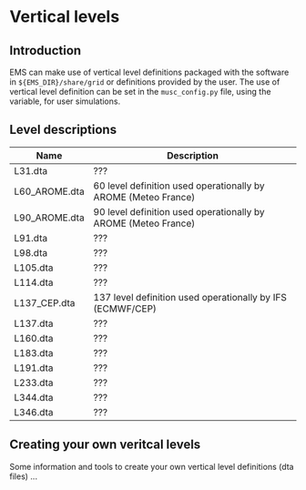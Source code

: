 # Vertical levels
## Introduction
EMS can make use of vertical level definitions packaged with the software in `${EMS_DIR}/share/grid` or definitions provided by the user. The use of vertical level definition can be set in the `musc_config.py` file, using the variable, for user simulations.

## Level descriptions
| Name             | Description |
| ---------------- | ------------|
|L31.dta           |???          |
|L60_AROME.dta     |60 level definition used operationally by AROME (Meteo France) |
|L90_AROME.dta     |90 level definition used operationally by AROME (Meteo France) |
|L91.dta           |???          |
|L98.dta           |???          |
|L105.dta          |???          |
|L114.dta          |???          |
|L137_CEP.dta      |137 level definition used operationally by IFS (ECMWF/CEP) |
|L137.dta          |???          |
|L160.dta          |???          |
|L183.dta          |???          |
|L191.dta          |???          |
|L233.dta          |???          |
|L344.dta          |???          |
|L346.dta          |???          |

## Creating your own veritcal levels
Some information and tools to create your own vertical level definitions (dta files) ...

